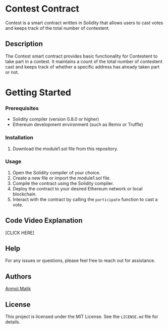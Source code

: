 # Contest Contract

Contest is a smart contract written in Solidity that allows users to cast votes and keeps track of the total number of contestent.

## Description

The Contest smart contract provides basic functionality for Contestent to take part in a contest. It maintains a count of the total number of contestent cast and keeps track of whether a specific address has already taken part or not.

# Getting Started

### Prerequisites

- Solidity compiler (version 0.8.0 or higher)
- Ethereum development environment (such as Remix or Truffle)

### Installation

1. Download the module1.sol file from this repository.

### Usage

1. Open the Solidity compiler of your choice.
2. Create a new file or import the module1.sol file.
3. Compile the contract using the Solidity compiler.
4. Deploy the contract to your desired Ethereum network or local blockchain.
5. Interact with the contract by calling the `participate` function to cast a vote.

## Code Video Explanation

[CLICK HERE]

## Help
For any issues or questions, please feel free to reach out for assistance.

## Authors
[Anmol Malik](https://anmolmalik01.netlify.app/)

## License
This project is licensed under the MIT License. See the `LICENSE.md` file for details.